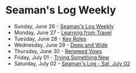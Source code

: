# Seaman's Log Weekly

* Sunday, June 26 - [Seaman's Log Weekly](06-26)
* Monday, June 27 - [Learning from Travel](06-27)
* Tuesday, June 28 - [Key Roles](06-28)
* Wednesday, June 29 - [Deep and Wide](06-29)
* Thursday, June 30 - [Renewed Vows](06-30)
* Friday, July 01 - [Trying Something New](07-01)
* Saturday, July 02 - [Seaman's Log - Sat, July 02](07-02)
